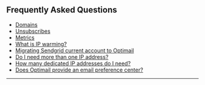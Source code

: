 ## Frequently Asked Questions
<a id="intro"></a>
   - [Domains](https://github.com/optimove-tech/Optimail/tree/Roni-Optimail/Frequently%20Asked%20Questions/Domains)
   - [Unsubscribes](https://github.com/optimove-tech/Optimail/tree/Roni-Optimail/Frequently%20Asked%20Questions/Unsubscribes)
   - [Metrics](#)
   - [What is IP warming?](#)
   - [Migrating Sendgrid current account to Optimail](#)
   - [Do I need more than one IP address?](#)
   - [How many dedicated IP addresses do I need?](#)
   - [Does Optimail provide an email preference center?](#)
<HR>
